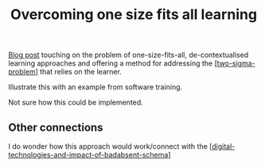 ﻿---
backlinks:
- title: Learning
  url: /memex/sense/Learning/learning.html
title: Overcoming one size fits all learning
---
[Blog post](http://info.alleninteractions.com/overcoming-one-size-fits-all-learning) touching on the problem of one-size-fits-all, de-contextualised learning approaches and offering a method for addressing the [[two-sigma-problem]] that relies on the learner.  

Illustrate this with an example from software training.

Not sure how this could be implemented.

## Other connections

I do wonder how this approach would work/connect with the [[digital-technologies-and-impact-of-badabsent-schema]] 


[//begin]: # "Autogenerated link references for markdown compatibility"
[two-sigma-problem]: ../loose/two-sigma-problem "2 Sigma Problem"
[digital-technologies-and-impact-of-badabsent-schema]: ../nodt/digital-technologies-and-impact-of-badabsent-schema "Digital technologies and impact of bad/absent schema"
[//end]: # "Autogenerated link references"